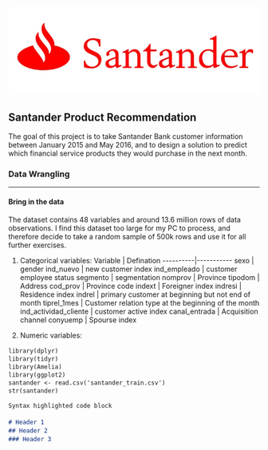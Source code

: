 ![image Santander](v2-c3f8056348b2ce53c9455da5936b0679_1200x500.jpg)
## Santander Product Recommendation

The goal of this project is to take Santander Bank customer information between January 2015 and May 2016, and to design a solution to predict which financial service products they would purchase in the next month. 

### Data Wrangling
---------------------------------------
#### Bring in the data

The dataset contains 48 variables and around 13.6 million rows of data observations. I find this dataset too large for my PC to process, and therefore decide to take a random sample of 500k rows and use it for all further exercises.

1. Categorical variables:
Variable | Defination
----------|-----------
sexo | gender
ind_nuevo | new customer index 
ind_empleado | customer employee status
segmento | segmentation
nomprov | Province 
tipodom | Address
cod_prov | Province code
indext | Foreigner index
indresi | Residence index
indrel | primary customer at beginning but not end of month
tiprel_1mes | Customer relation type at the beginning of the month
ind_actividad_cliente | customer active index
canal_entrada | Acquisition channel
conyuemp | Spourse index

2. Numeric variables:

```{r}
library(dplyr)
library(tidyr)
library(Amelia)
library(ggplot2)
santander <- read.csv('santander_train.csv')
str(santander)
```

```markdown
Syntax highlighted code block

# Header 1
## Header 2
### Header 3





